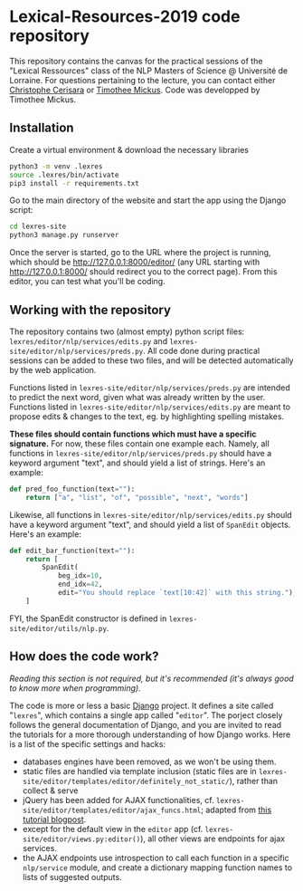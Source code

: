 
# Lexical-Resources-2019 code repository

This repository contains the canvas for the practical sessions of the "Lexical Ressources" class of the NLP Masters of Science @ Université de Lorraine.
For questions pertaining to the lecture, you can contact either [Christophe Cerisara](mailto:christophe.cerisara@loria.fr "christophe.cerisara@loria.fr") or [Timothee Mickus](mailto:tmickus@loria.fr "tmickus@loria.fr"). Code was developped by Timothee Mickus.

## Installation
Create a virtual environment & download the necessary libraries
```sh
python3 -m venv .lexres
source .lexres/bin/activate
pip3 install -r requirements.txt
```
Go to the main directory of the website and start the app using the Django script:
```sh
cd lexres-site
python3 manage.py runserver
```
Once the server is started, go to the URL where the project is running, which should be http://127.0.0.1:8000/editor/ (any URL starting with http://127.0.0.1:8000/ should redirect you to the correct page). From this editor, you can test what you'll be coding.

## Working with the repository
The repository contains two (almost empty) python script files: `lexres/editor/nlp/services/edits.py` and `lexres-site/editor/nlp/services/preds.py`. All code done during practical sessions can be added to these two files, and will be detected automatically by the web application.

Functions listed in `lexres-site/editor/nlp/services/preds.py` are intended to predict the next word, given what was already written by the user. Functions listed in `lexres-site/editor/nlp/services/edits.py` are meant to propose edits & changes to the text, eg. by highlighting spelling mistakes.

**These files should contain functions which must have a specific signature.** For now, these files contain one example each.
Namely, all functions in `lexres-site/editor/nlp/services/preds.py` should have a keyword argument "text", and should yield a list of strings. Here's an example:
```python
def pred_foo_function(text=""):
    return ["a", "list", "of", "possible", "next", "words"]
```
Likewise, all functions in `lexres-site/editor/nlp/services/edits.py` should have a keyword argument "text", and should yield a list of `SpanEdit` objects. Here's an example:
```python
def edit_bar_function(text=""):
    return [
        SpanEdit(
            beg_idx=10,
            end_idx=42,
            edit="You should replace `text[10:42]` with this string."),
    ]
```
FYI, the SpanEdit constructor is defined in `lexres-site/editor/utils/nlp.py`.

## How does the code work?
*Reading this section is not required, but it's recommended (it's always good to know more when programming).*

The code is more or less a basic [Django](https://www.djangoproject.com/ "Django Homepage") project. It defines a site called "`lexres`", which contains a single app called "`editor`". The porject closely follows the general documentation of Django, and you are invited to read the tutorials for a more thorough understanding of how Django works.
Here is a list of the specific settings and hacks:
+ databases engines have been removed, as we won't be using them.
+ static files are handled via template inclusion (static files are in `lexres-site/editor/templates/editor/definitely_not_static/`), rather than collect & serve
+ jQuery has been added for AJAX functionalities, cf. `lexres-site/editor/templates/editor/ajax_funcs.html`; adapted from [this tutorial blogpost](https://simpleisbetterthancomplex.com/tutorial/2016/08/29/how-to-work-with-ajax-request-with-django.html).
+ except for the default view in the `editor` app (cf. `lexres-site/editor/views.py:editor()`), all other views are endpoints for ajax services.
+ the AJAX endpoints use introspection to call each function in a specific `nlp/service` module, and create a dictionary mapping function names to lists of suggested outputs.
